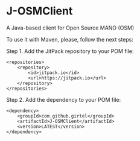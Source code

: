 # J-OSMClient
A Java-based client for Open Source MANO (OSM)

To use it with Maven, please, follow the next steps:

Step 1. Add the JitPack repository to your POM file:

    <repositories>
		<repository>
		    <id>jitpack.io</id>
		    <url>https://jitpack.io</url>
		</repository>
	</repositories>
	
Step 2. Add the dependency to your POM file:

	<dependency>
	    <groupId>com.github.girtel</groupId>
	    <artifactId>J-OSMClient</artifactId>
	    <version>LATEST</version>
	</dependency>
